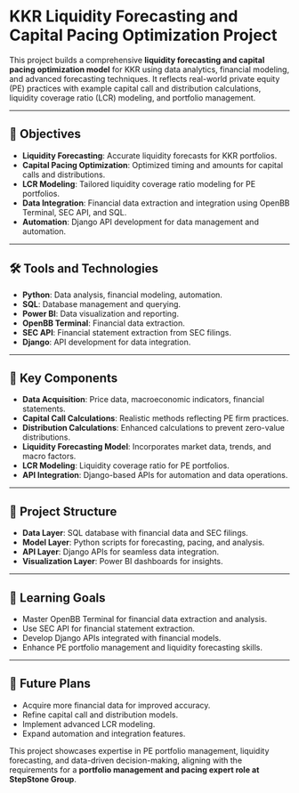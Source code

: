 # KKR Liquidity Forecasting and Capital Pacing Optimization Project

This project builds a comprehensive **liquidity forecasting and capital pacing optimization model** for KKR using data analytics, financial modeling, and advanced forecasting techniques. It reflects real-world private equity (PE) practices with example capital call and distribution calculations, liquidity coverage ratio (LCR) modeling, and portfolio management.

---

## 📌 Objectives
- **Liquidity Forecasting**: Accurate liquidity forecasts for KKR portfolios.
- **Capital Pacing Optimization**: Optimized timing and amounts for capital calls and distributions.
- **LCR Modeling**: Tailored liquidity coverage ratio modeling for PE portfolios.
- **Data Integration**: Financial data extraction and integration using OpenBB Terminal, SEC API, and SQL.
- **Automation**: Django API development for data management and automation.

---

## 🛠️ Tools and Technologies
- **Python**: Data analysis, financial modeling, automation.
- **SQL**: Database management and querying.
- **Power BI**: Data visualization and reporting.
- **OpenBB Terminal**: Financial data extraction.
- **SEC API**: Financial statement extraction from SEC filings.
- **Django**: API development for data integration.

---

## 🔑 Key Components
- **Data Acquisition**: Price data, macroeconomic indicators, financial statements.
- **Capital Call Calculations**: Realistic methods reflecting PE firm practices.
- **Distribution Calculations**: Enhanced calculations to prevent zero-value distributions.
- **Liquidity Forecasting Model**: Incorporates market data, trends, and macro factors.
- **LCR Modeling**: Liquidity coverage ratio for PE portfolios.
- **API Integration**: Django-based APIs for automation and data operations.

---

## 📂 Project Structure
- **Data Layer**: SQL database with financial data and SEC filings.
- **Model Layer**: Python scripts for forecasting, pacing, and analysis.
- **API Layer**: Django APIs for seamless data integration.
- **Visualization Layer**: Power BI dashboards for insights.

---

## 🎯 Learning Goals
- Master OpenBB Terminal for financial data extraction and analysis.
- Use SEC API for financial statement extraction.
- Develop Django APIs integrated with financial models.
- Enhance PE portfolio management and liquidity forecasting skills.

---

## 🚀 Future Plans
- Acquire more financial data for improved accuracy.
- Refine capital call and distribution models.
- Implement advanced LCR modeling.
- Expand automation and integration features.

This project showcases expertise in PE portfolio management, liquidity forecasting, and data-driven decision-making, aligning with the requirements for a **portfolio management and pacing expert role at StepStone Group**.

